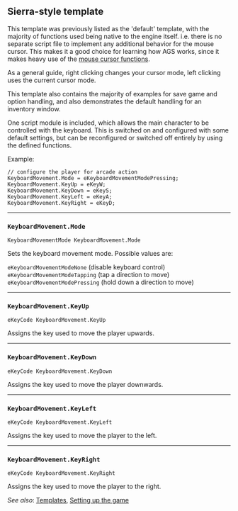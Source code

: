 ## Sierra-style template

This template was previously listed as the 'default' template, with the majority
of functions used being native to the engine itself. i.e. there is no separate
script file to implement any additional behavior for the mouse cursor. This
makes it a good choice for learning how AGS works, since it makes heavy use of
the [mouse cursor functions](Mouse).

As a general guide, right clicking changes your cursor mode, left clicking uses
the current cursor mode.

This template also contains the majority of examples for save game and option
handling, and also demonstrates the default handling for an inventory window.

One script module is included, which allows the main character to be controlled
with the keyboard. This is switched on and configured with some default
settings, but can be reconfigured or switched off entirely by using the defined
functions.

Example:

    // configure the player for arcade action
    KeyboardMovement.Mode = eKeyboardMovementModePressing;
    KeyboardMovement.KeyUp = eKeyW;
    KeyboardMovement.KeyDown = eKeyS;
    KeyboardMovement.KeyLeft = eKeyA;
    KeyboardMovement.KeyRight = eKeyD;

---

### `KeyboardMovement.Mode`

    KeyboardMovementMode KeyboardMovement.Mode

Sets the keyboard movement mode. Possible values are:

`eKeyboardMovementModeNone` (disable keyboard control)<br>
`eKeyboardMovementModeTapping` (tap a direction to move)<br>
`eKeyboardMovementModePressing` (hold down a direction to move)

---

### `KeyboardMovement.KeyUp`

    eKeyCode KeyboardMovement.KeyUp

Assigns the key used to move the player upwards.

---

### `KeyboardMovement.KeyDown`

    eKeyCode KeyboardMovement.KeyDown

Assigns the key used to move the player downwards.

---

### `KeyboardMovement.KeyLeft`

    eKeyCode KeyboardMovement.KeyLeft

Assigns the key used to move the player to the left.

---

### `KeyboardMovement.KeyRight`

    eKeyCode KeyboardMovement.KeyRight

Assigns the key used to move the player to the right.


*See also*: [Templates](Templates), [Setting up the game](Settingupthegame)
